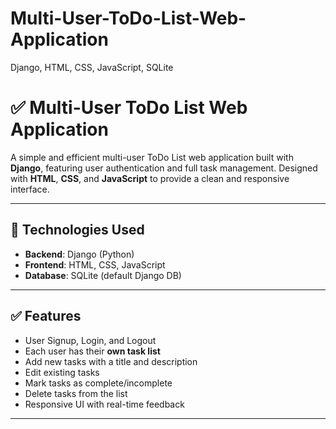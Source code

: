 # Multi-User-ToDo-List-Web-Application
Django, HTML, CSS, JavaScript, SQLite 

# ✅ Multi-User ToDo List Web Application

A simple and efficient multi-user ToDo List web application built with **Django**, featuring user authentication and full task management. Designed with **HTML**, **CSS**, and **JavaScript** to provide a clean and responsive interface.

---

## 🔧 Technologies Used

- **Backend**: Django (Python)
- **Frontend**: HTML, CSS, JavaScript
- **Database**: SQLite (default Django DB)

---

## ✅ Features

- User Signup, Login, and Logout
- Each user has their **own task list**
- Add new tasks with a title and description
- Edit existing tasks
- Mark tasks as complete/incomplete
- Delete tasks from the list
- Responsive UI with real-time feedback

---
